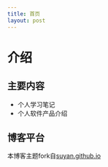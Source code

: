 ```yaml
---
title: 首页
layout: post
---
```

# 介绍

## 主要内容

- 个人学习笔记
- 个人软件产品介绍

## 博客平台

本博客主题fork自[suyan.github.io](https://github.com/suyan/suyan.github.io)
